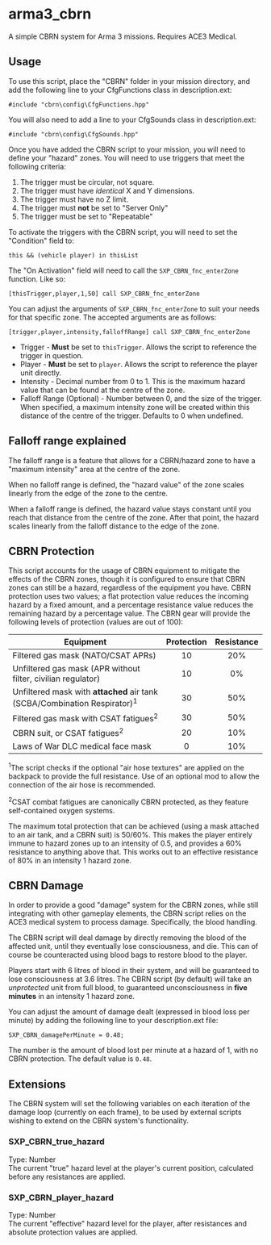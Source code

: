 # arma3_cbrn
A simple CBRN system for Arma 3 missions. Requires ACE3 Medical.

## Usage
To use this script, place the "CBRN" folder in your mission directory, and add the following line to your CfgFunctions class in description.ext:
```sqf
#include "cbrn\config\CfgFunctions.hpp"
```
You will also need to add a line to your CfgSounds class in description.ext:
```sqf
#include "cbrn\config\CfgSounds.hpp"
```

Once you have added the CBRN script to your mission, you will need to define your "hazard" zones. You will need to use triggers that meet the following criteria:
1. The trigger must be circular, not square.
1. The trigger must have *identical* X and Y dimensions.
1. The trigger must have no Z limit.
1. The trigger must **not** be set to "Server Only"
1. The trigger must be set to "Repeatable"

To activate the triggers with the CBRN script, you will need to set the "Condition" field to:
```sqf
this && (vehicle player) in thisList
```
The "On Activation" field will need to call the `SXP_CBRN_fnc_enterZone` function. Like so:
```sqf
[thisTrigger,player,1,50] call SXP_CBRN_fnc_enterZone
```
You can adjust the arguments of `SXP_CBRN_fnc_enterZone` to suit your needs for that specific zone. The accepted arguments are as follows:
```sqf
[trigger,player,intensity,falloffRange] call SXP_CBRN_fnc_enterZone
```
* Trigger - **Must** be set to `thisTrigger`. Allows the script to reference the trigger in question.
* Player - **Must** be set to `player`. Allows the script to reference the player unit directly.
* Intensity - Decimal number from 0 to 1. This is the maximum hazard value that can be found at the centre of the zone.
* Falloff Range (Optional) - Number between 0, and the size of the trigger. When specified, a maximum intensity zone will be created within this distance of the centre of the trigger. Defaults to 0 when undefined.

## Falloff range explained
The falloff range is a feature that allows for a CBRN/hazard zone to have a "maximum intensity" area at the centre of the zone. 

When no falloff range is defined, the "hazard value" of the zone scales linearly from the edge of the zone to the centre.

When a falloff range is defined, the hazard value stays constant until you reach that distance from the centre of the zone. After that point, the hazard scales linearly from the falloff distance to the edge of the zone.

## CBRN Protection
This script accounts for the usage of CBRN equipment to mitigate the effects of the CBRN zones, though it is configured to ensure that CBRN zones can still be a hazard, regardless of the equipment you have. CBRN protection uses two values; a flat protection value reduces the incoming hazard by a fixed amount, and a percentage resistance value reduces the remaining hazard by a percentage value. The CBRN gear will provide the following levels of protection (values are out of 100):

| Equipment | Protection | Resistance |
|---|:---:|:---:|
| Filtered gas mask (NATO/CSAT APRs) | 10 | 20% |
| Unfiltered gas mask (APR without filter, civilian regulator) | 10 | 0% |
| Unfiltered mask with **attached** air tank (SCBA/Combination Respirator)<sup>1</sup> | 30 | 50% |
| Filtered gas mask with CSAT fatigues<sup>2</sup> | 30 | 50% |
| CBRN suit, or CSAT fatigues<sup>2</sup> | 20 | 10% |
| Laws of War DLC medical face mask | 0 | 10% |

<sup>1</sup>The script checks if the optional "air hose textures" are applied on the backpack to provide the full resistance. Use of an optional mod to allow the connection of the air hose is recommended.

<sup>2</sup>CSAT combat fatigues are canonically CBRN protected, as they feature self-contained oxygen systems.

The maximum total protection that can be achieved (using a mask attached to an air tank, and a CBRN suit) is 50/60%. This makes the player entirely immune to hazard zones up to an intensity of 0.5, and provides a 60% resistance to anything above that. This works out to an effective resistance of 80% in an intensity 1 hazard zone.

## CBRN Damage
In order to provide a good "damage" system for the CBRN zones, while still integrating with other gameplay elements, the CBRN script relies on the ACE3 medical system to process damage. Specifically, the blood handling.

The CBRN script will deal damage by directly removing the blood of the affected unit, until they eventually lose consciousness, and die. This can of course be counteracted using blood bags to restore blood to the player.

Players start with 6 litres of blood in their system, and will be guaranteed to lose consciousness at 3.6 litres. The CBRN script (by default) will take an *unprotected* unit from full blood, to guaranteed unconsciousness in **five minutes** in an intensity 1 hazard zone.

You can adjust the amount of damage dealt (expressed in blood loss per minute) by adding the following line to your description.ext file:
```sqf
SXP_CBRN_damagePerMinute = 0.48;
```
The number is the amount of blood lost per minute at a hazard of 1, with no CBRN protection. The default value is `0.48`.

## Extensions
The CBRN system will set the following variables on each iteration of the damage loop (currently on each frame), to be used by external scripts wishing to extend on the CBRN system's functionality.
### SXP_CBRN_true_hazard
Type: Number  
The current "true" hazard level at the player's current position, calculated before any resistances are applied.
### SXP_CBRN_player_hazard
Type: Number  
The current "effective" hazard level for the player, after resistances and absolute protection values are applied.